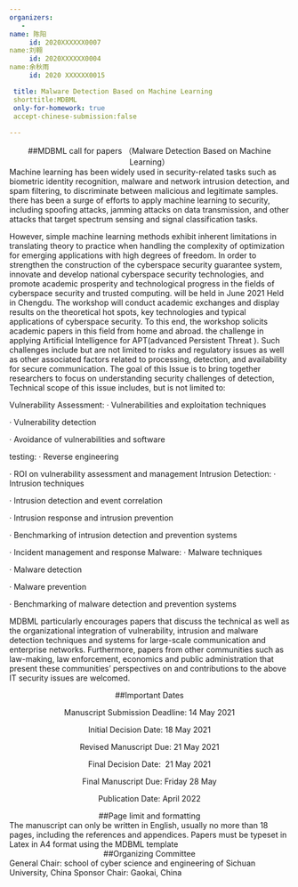 ```yaml
---
organizers:
   -
name: 陈阳
     id: 2020XXXXXX0007
name:刘翱 
     id: 2020XXXXXX0004
name:余秋雨 
     id: 2020 XXXXXX0015

 title: Malware Detection Based on Machine Learning
 shorttitle:MDBML
 only-for-homework: true
 accept-chinese-submission:false
 
---
```

<div align=center>
 ##MDBML call for papers
 （Malware Detection Based on Machine Learning）
</div>
<div align=left>
Machine learning has been widely used in security-related tasks such as biometric identity recognition, malware and network intrusion detection, and spam filtering, to discriminate between malicious and legitimate samples. there has been a surge of efforts to apply machine learning to security, including spoofing attacks, jamming attacks on data transmission, and other attacks that target spectrum sensing and signal classification tasks.

However, simple machine learning methods exhibit inherent limitations in translating theory to practice when handling the complexity of optimization for emerging applications with high degrees of freedom. In order to strengthen the construction of the cyberspace security guarantee system, innovate and develop national cyberspace security technologies, and promote academic prosperity and technological progress in the fields of cyberspace security and trusted computing. will be held in June 2021 Held in Chengdu. The workshop will conduct academic exchanges and display results on the theoretical hot spots, key technologies and typical applications of cyberspace security. To this end, the workshop solicits academic papers in this field from home and abroad. the challenge in applying Artificial Intelligence for APT(advanced Persistent Threat ). Such challenges include but are not limited to risks and regulatory issues as well as other associated factors related to processing, detection, and availability for secure communication. The goal of this Issue is to bring together researchers to focus on understanding security challenges of detection, Technical scope of this issue includes, but is not limited to:
</div>
Vulnerability Assessment:
· Vulnerabilities and exploitation techniques

· Vulnerability detection

· Avoidance of vulnerabilities and software 

testing:
· Reverse engineering

· ROI on vulnerability assessment and management
Intrusion Detection:
· Intrusion techniques

· Intrusion detection and event correlation

· Intrusion response and intrusion prevention

· Benchmarking of intrusion detection and prevention systems

· Incident management and response
Malware:
· Malware techniques

· Malware detection

· Malware prevention

· Benchmarking of malware detection and prevention systems 

MDBML particularly encourages papers that discuss the technical as well as the organizational integration of vulnerability, intrusion and malware detection techniques and systems for large-scale communication and enterprise networks.
Furthermore, papers from other communities such as law-making, law enforcement, economics and public administration that present these communities’ perspectives on and contributions to the above IT security issues are welcomed.
<div align=center>
##Important Dates
   
Manuscript Submission Deadline: 14 May 2021
   
Initial Decision Date: 18 May 2021

Revised Manuscript Due: 21 May 2021

Final Decision Date:  21 May 2021

Final Manuscript Due: Friday 28 May

Publication Date: April 2022
</div>
<center>
##Page limit and formatting
</center>
The manuscript can only be written in English, usually no more than 18 pages, including the references and appendices.
Papers must be typeset in Latex in A4 format using the MDBML template
<center>
##Organizing Committee
</center>
<div align=left>
General Chair: school of cyber science and engineering of Sichuan University, China  
Sponsor Chair: Gaokai, China 
</div>


